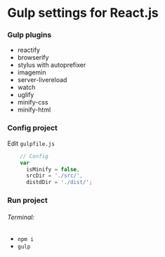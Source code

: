 # Gulp settings for React.js

### Gulp plugins
- reactify
- browserify
- stylus with autoprefixer
- imagemin
- server-livereload
- watch
- uglify
- minify-css
- minify-html

### Config project
Edit `gulpfile.js`
```js
    // Config
    var 
      isMinify = false,
      srcDir = './src/',
      distdDir = './dist/';
```

### Run project
###### Terminal:
- `npm i` 
- `gulp`

